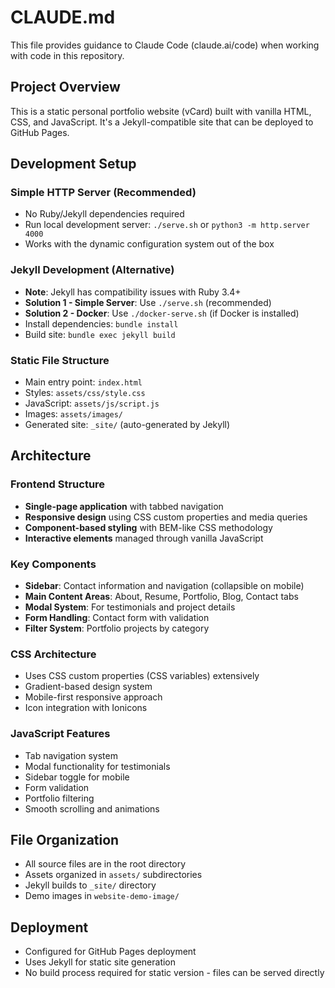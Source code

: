 # CLAUDE.md

This file provides guidance to Claude Code (claude.ai/code) when working with code in this repository.

## Project Overview

This is a static personal portfolio website (vCard) built with vanilla HTML, CSS, and JavaScript. It's a Jekyll-compatible site that can be deployed to GitHub Pages. 

## Development Setup

### Simple HTTP Server (Recommended)
- No Ruby/Jekyll dependencies required
- Run local development server: `./serve.sh` or `python3 -m http.server 4000`
- Works with the dynamic configuration system out of the box

### Jekyll Development (Alternative)
- **Note**: Jekyll has compatibility issues with Ruby 3.4+
- **Solution 1 - Simple Server**: Use `./serve.sh` (recommended)
- **Solution 2 - Docker**: Use `./docker-serve.sh` (if Docker is installed)
- Install dependencies: `bundle install`
- Build site: `bundle exec jekyll build`

### Static File Structure
- Main entry point: `index.html`
- Styles: `assets/css/style.css`
- JavaScript: `assets/js/script.js`
- Images: `assets/images/`
- Generated site: `_site/` (auto-generated by Jekyll)

## Architecture

### Frontend Structure
- **Single-page application** with tabbed navigation
- **Responsive design** using CSS custom properties and media queries
- **Component-based styling** with BEM-like CSS methodology
- **Interactive elements** managed through vanilla JavaScript

### Key Components
- **Sidebar**: Contact information and navigation (collapsible on mobile)
- **Main Content Areas**: About, Resume, Portfolio, Blog, Contact tabs
- **Modal System**: For testimonials and project details
- **Form Handling**: Contact form with validation
- **Filter System**: Portfolio projects by category

### CSS Architecture
- Uses CSS custom properties (CSS variables) extensively
- Gradient-based design system
- Mobile-first responsive approach
- Icon integration with Ionicons

### JavaScript Features
- Tab navigation system
- Modal functionality for testimonials
- Sidebar toggle for mobile
- Form validation
- Portfolio filtering
- Smooth scrolling and animations

## File Organization
- All source files are in the root directory
- Assets organized in `assets/` subdirectories
- Jekyll builds to `_site/` directory
- Demo images in `website-demo-image/`

## Deployment
- Configured for GitHub Pages deployment
- Uses Jekyll for static site generation
- No build process required for static version - files can be served directly